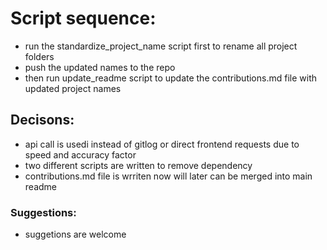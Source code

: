 # Script sequence:

- run the standardize_project_name script first to rename all project folders
- push the updated names to the repo
- then run update_readme script to update the contributions.md file with updated project names


## Decisons:

- api call is usedi instead of gitlog or direct frontend requests due to speed and accuracy factor
- two different scripts are written to remove dependency
- contributions.md file is wrriten now will later can be merged into main readme


### Suggestions:

- suggetions are welcome